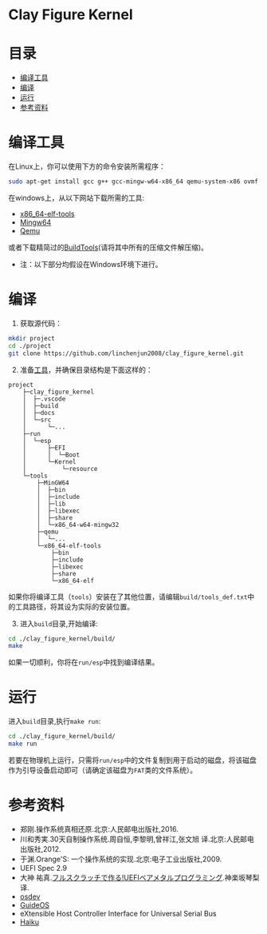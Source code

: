 # Clay Figure Kernel
# 目录
* [编译工具](#编译工具)
* [编译](#编译)
* [运行](#运行)
* [参考资料](#参考资料)

# 编译工具
在Linux上，你可以使用下方的命令安装所需程序：
```sh
sudo apt-get install gcc g++ gcc-mingw-w64-x86_64 qemu-system-x86 ovmf
```
在windows上，从以下网站下载所需的工具:

* [x86_64-elf-tools](https://github.com/lordmilko/i686-elf-tools/releases)
* [Mingw64](https://www.mingw-w64.org/)
* [Qemu](https://www.qemu.org)

或者下载精简过的[BuildTools](https://gitee.com/linchenjun2008/build_tools)(请将其中所有的压缩文件解压缩)。

 * 注：以下部分均假设在Windows环境下进行。
# 编译

1. 获取源代码：
```bash
mkdir project
cd ./project
git clone https://github.com/linchenjun2008/clay_figure_kernel.git
```
2. 准备[工具](#编译工具)，并确保目录结构是下面这样的：
```
project
    ├─clay_figure_kernel
    │  ├─.vscode
    │  ├─build
    │  ├─docs
    │  └─src
    │      └─...
    ├─run
    │  └─esp
    │      ├─EFI
    │      │  └─Boot
    │      └─Kernel
    │          └─resource
    └─tools
        ├─MinGW64
        │  ├─bin
        │  ├─include
        │  ├─lib
        │  ├─libexec
        │  ├─share
        │  └─x86_64-w64-mingw32
        ├─qemu
        │  └─...
        └─x86_64-elf-tools
            ├─bin
            ├─include
            ├─libexec
            ├─share
            └─x86_64-elf
```
如果你将编译工具（`tools`）安装在了其他位置，请编辑`build/tools_def.txt`中的工具路径，将其设为实际的安装位置。

3. 进入`build`目录,开始编译:
```bash
cd ./clay_figure_kernel/build/
make
```
如果一切顺利，你将在`run/esp`中找到编译结果。

# 运行
进入`build`目录,执行`make run`:
```bash
cd ./clay_figure_kernel/build/
make run
```
若要在物理机上运行，只需将`run/esp`中的文件复制到用于启动的磁盘，将该磁盘作为引导设备启动即可（请确定该磁盘为`FAT`类的文件系统）。

# 参考资料
* 郑刚.操作系统真相还原.北京:人民邮电出版社,2016.
* 川和秀実.30天自制操作系统.周自恒,李黎明,曾祥江,张文旭 译.北京:人民邮电出版社,2012.
* 于渊.Orange'S: 一个操作系统的实现.北京:电子工业出版社,2009.
* UEFI Spec 2.9
* 大神 祐真.[フルスクラッチで作る!UEFIベアメタルプログラミング](https://kagurazakakotori.github.io/ubmp-cn/).神楽坂琴梨 译.
* [osdev](https://wiki.osdev.org)
* [GuideOS](https://github.com/Codetector1374/GuideOS)
* eXtensible Host Controller Interface for Universal Serial Bus
* [Haiku](https://github.com/haiku/haiku)